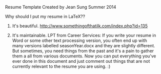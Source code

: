 Resume Template 
Created by Jean Sung
Summer 2014

Why should I put my resume in LaTeX?? 

1) It's beautiful.
http://www.somethingofthatilk.com/index.php?id=135


2) It's maintainable. 
LPT from Career Services: If you write your resume
in Word or some other text processing version, you often
end up with many versions labelled seasonYear.docx and 
they are slightly different. But sometimes, you need 
things from the past and it's a pain to gather them a
all from various documents. Now you can put everything
you've ever done in this document and just comment out things
that are not currently relevant to the resume you are 
using. :) 